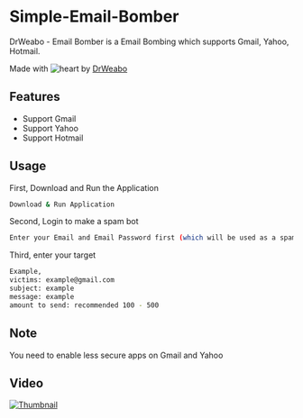 # Simple-Email-Bomber
DrWeabo - Email Bomber is a Email Bombing which supports Gmail, Yahoo, Hotmail.

Made with ![heart](https://cloud.githubusercontent.com/assets/4301109/16754758/82e3a63c-4813-11e6-9430-6015d98aeaab.png) by <a href=https://youtube.com/DrWeabo>DrWeabo</a>

## Features
- Support Gmail
- Support Yahoo
- Support Hotmail

## Usage
First, Download and Run the Application
``` bash
Download & Run Application
```
Second, Login to make a spam bot
``` bash
Enter your Email and Email Password first (which will be used as a spam bot)
```
Third, enter your target
``` bash
Example,
victims: example@gmail.com
subject: example
message: example
amount to send: recommended 100 - 500
```
## Note
You need to enable less secure apps on Gmail and Yahoo

## Video
[![Thumbnail]()](https://www.youtube.com/watch?v=VuCOE8PwJDs)

